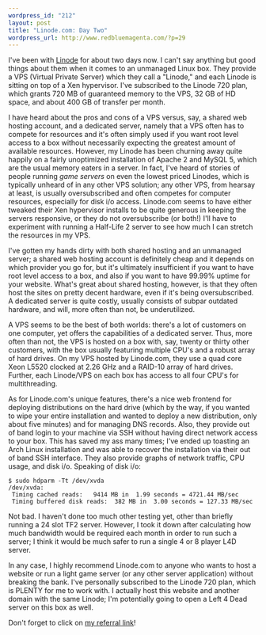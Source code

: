 ```yaml
--- 
wordpress_id: "212"
layout: post
title: "Linode.com: Day Two"
wordpress_url: http://www.redbluemagenta.com/?p=29
---
```

<p>I've been with <a href="http://www.linode.com/?r=8bc45a7ce694f24356ff5e8e62177650598f9ab1">Linode</a> for about two days now.  I can't say anything but good things about them when it comes to an unmanaged Linux box.  They provide a VPS (Virtual Private Server) which they call a "Linode," and each Linode is sitting on top of a Xen hypervisor.  I've subscribed to the Linode 720 plan, which grants 720 MB of guaranteed memory to the VPS, 32 GB of HD space, and about 400 GB of transfer per month.</p>

<p>I have heard about the pros and cons of a VPS versus, say, a shared web hosting account, and a dedicated server, namely that a VPS often has to compete for resources and it's often simply used if you want root level access to a box without necessarily expecting the greatest amount of available resources.  However, my Linode has been churning away quite happily on a fairly unoptimized installation of Apache 2 and MySQL 5, which are the usual memory eaters in a server.  In fact, I've heard of stories of people running <em>game servers</em> on even the lowest priced Linodes, which is typically unheard of in any other VPS solution; any other VPS, from hearsay at least, is usually oversubscribed and often competes for computer resources, especially for disk i/o access.  Linode.com seems to have either tweaked their Xen hypervisor installs to be quite generous in keeping the servers responsive, or they do not oversubscribe (or both!)  I'll have to experiment with running a Half-Life 2 server to see how much I can stretch the resources in my VPS.</p>

<p>I've gotten my hands dirty with both shared hosting and an unmanaged server; a shared web hosting account is definitely cheap and it depends on which provider you go for, but it's ultimately insufficient if you want to have root level access to a box, and also if you want to have 99.99% uptime for your website.  What's great about shared hosting, however, is that they often host the sites on pretty decent hardware, even if it's being oversubscribed.  A dedicated server is quite costly, usually consists of subpar outdated hardware, and will, more often than not, be underutilized.</p>

<p>A VPS seems to be the best of both worlds: there's a lot of customers on one computer, yet offers the capabilities of a dedicated server.  Thus, more often than not, the VPS is hosted on a box with, say, twenty or thirty other customers, with the box usually featuring multiple CPU's and a robust array of hard drives.  On my VPS hosted by Linode.com, they use a quad core Xeon L5520 clocked at 2.26 GHz and a RAID-10 array of hard drives.  Further, each Linode/VPS on each box has access to all four CPU's for multithreading.</p>

<p>As for Linode.com's unique features, there's a nice web frontend for deploying distributions on the hard drive (which by the way, if you wanted to wipe your entire installation and wanted to deploy a new distribution, only about five minutes) and for managing DNS records.  Also, they provide out of band login to your machine via SSH without having direct network access to your box.  This has saved my ass many times; I've ended up toasting an Arch Linux installation and was able to recover the installation via their out of band SSH interface.  They also provide graphs of network traffic, CPU usage, and disk i/o.  Speaking of disk i/o:</p>

<pre><code>$ sudo hdparm -Tt /dev/xvda
/dev/xvda:
 Timing cached reads:   9414 MB in  1.99 seconds = 4721.44 MB/sec
 Timing buffered disk reads:  382 MB in  3.00 seconds = 127.33 MB/sec
</code></pre>

<p>Not bad.  I haven't done too much other testing yet, other than briefly running a 24 slot TF2 server.  However, I took it down after calculating how much bandwidth would be required each month in order to run such a server; I think it would be much safer to run a single 4 or 8 player L4D server.</p>

<p>In any case, I highly recommend Linode.com to anyone who wants to host a website or run a light game server (or any other server application) without breaking the bank.  I've personally subscribed to the Linode 720 plan, which is PLENTY for me to work with.  I actually host this website and another domain with the same Linode; I'm potentially going to open a Left 4 Dead server on this box as well.</p>

<p>Don't forget to click on <a href="http://www.linode.com/?r=8bc45a7ce694f24356ff5e8e62177650598f9ab1">my referral link</a>!</p>
